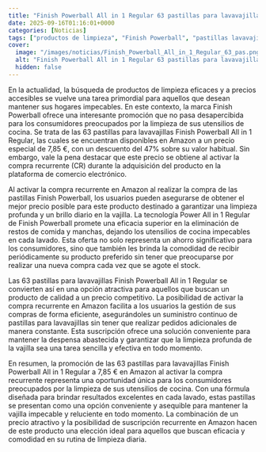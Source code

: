 ```yaml
---
title: "Finish Powerball All in 1 Regular 63 pastillas para lavavajillas (con CR) – 7,85 € – 47 %"
date: 2025-09-16T01:16:01+0000
categories: [Noticias]
tags: ["productos de limpieza", "Finish Powerball", "pastillas lavavajillas", "compra recurrente", "vajilla impecable", "precio competitivo", "limpieza profunda."]
cover:
  image: "/images/noticias/Finish_Powerball_All_in_1_Regular_63_pas.png"
  alt: "Finish Powerball All in 1 Regular 63 pastillas para lavavajillas (con CR) – 7,85 € – 47 %"
  hidden: false
---
```


En la actualidad, la búsqueda de productos de limpieza eficaces y a precios accesibles se vuelve una tarea primordial para aquellos que desean mantener sus hogares impecables. En este contexto, la marca Finish Powerball ofrece una interesante promoción que no pasa desapercibida para los consumidores preocupados por la limpieza de sus utensilios de cocina. Se trata de las 63 pastillas para lavavajillas Finish Powerball All in 1 Regular, las cuales se encuentran disponibles en Amazon a un precio especial de 7,85 €, con un descuento del 47% sobre su valor habitual. Sin embargo, vale la pena destacar que este precio se obtiene al activar la compra recurrente (CR) durante la adquisición del producto en la plataforma de comercio electrónico.

Al activar la compra recurrente en Amazon al realizar la compra de las pastillas Finish Powerball, los usuarios pueden asegurarse de obtener el mejor precio posible para este producto destinado a garantizar una limpieza profunda y un brillo diario en la vajilla. La tecnología Power All in 1 Regular de Finish Powerball promete una eficacia superior en la eliminación de restos de comida y manchas, dejando los utensilios de cocina impecables en cada lavado. Esta oferta no solo representa un ahorro significativo para los consumidores, sino que también les brinda la comodidad de recibir periódicamente su producto preferido sin tener que preocuparse por realizar una nueva compra cada vez que se agote el stock.

Las 63 pastillas para lavavajillas Finish Powerball All in 1 Regular se convierten así en una opción atractiva para aquellos que buscan un producto de calidad a un precio competitivo. La posibilidad de activar la compra recurrente en Amazon facilita a los usuarios la gestión de sus compras de forma eficiente, asegurándoles un suministro continuo de pastillas para lavavajillas sin tener que realizar pedidos adicionales de manera constante. Esta suscripción ofrece una solución conveniente para mantener la despensa abastecida y garantizar que la limpieza profunda de la vajilla sea una tarea sencilla y efectiva en todo momento.

En resumen, la promoción de las 63 pastillas para lavavajillas Finish Powerball All in 1 Regular a 7,85 € en Amazon al activar la compra recurrente representa una oportunidad única para los consumidores preocupados por la limpieza de sus utensilios de cocina. Con una fórmula diseñada para brindar resultados excelentes en cada lavado, estas pastillas se presentan como una opción conveniente y asequible para mantener la vajilla impecable y reluciente en todo momento. La combinación de un precio atractivo y la posibilidad de suscripción recurrente en Amazon hacen de este producto una elección ideal para aquellos que buscan eficacia y comodidad en su rutina de limpieza diaria.

